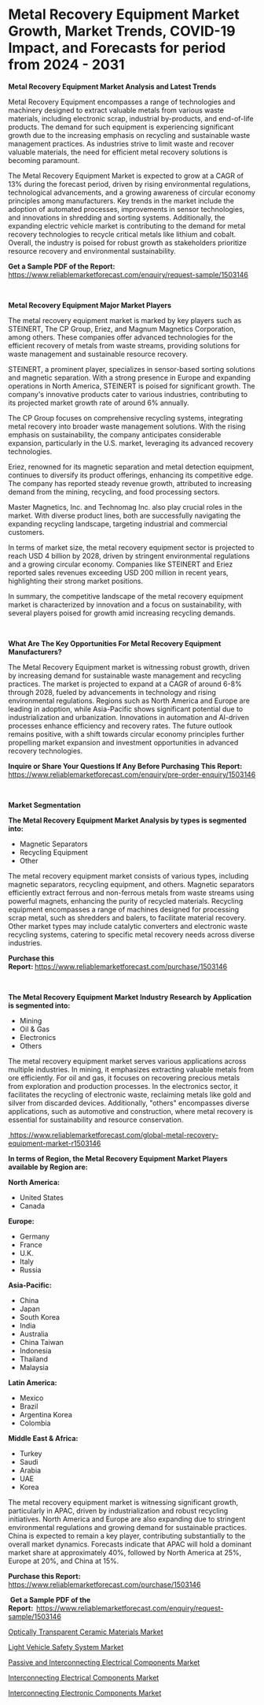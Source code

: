 <p><h1>Metal Recovery Equipment Market Growth, Market Trends, COVID-19 Impact, and Forecasts for period from 2024 - 2031</h1></p><p><strong>Metal Recovery Equipment Market Analysis and Latest Trends</strong></p>
<p><p>Metal Recovery Equipment encompasses a range of technologies and machinery designed to extract valuable metals from various waste materials, including electronic scrap, industrial by-products, and end-of-life products. The demand for such equipment is experiencing significant growth due to the increasing emphasis on recycling and sustainable waste management practices. As industries strive to limit waste and recover valuable materials, the need for efficient metal recovery solutions is becoming paramount.</p><p>The Metal Recovery Equipment Market is expected to grow at a CAGR of 13% during the forecast period, driven by rising environmental regulations, technological advancements, and a growing awareness of circular economy principles among manufacturers. Key trends in the market include the adoption of automated processes, improvements in sensor technologies, and innovations in shredding and sorting systems. Additionally, the expanding electric vehicle market is contributing to the demand for metal recovery technologies to recycle critical metals like lithium and cobalt. Overall, the industry is poised for robust growth as stakeholders prioritize resource recovery and environmental sustainability.</p></p>
<p><strong>Get a Sample PDF of the Report:&nbsp;</strong> <a href="https://www.reliablemarketforecast.com/enquiry/request-sample/1503146?utm_campaign=1140&utm_medium=2&utm_source=Github&utm_content=ia&utm_term=08122024&utm_id=metal-recovery-equipment">https://www.reliablemarketforecast.com/enquiry/request-sample/1503146</a></p>
<p>&nbsp;</p>
<p><strong>Metal Recovery Equipment Major Market Players</strong></p>
<p><p>The metal recovery equipment market is marked by key players such as STEINERT, The CP Group, Eriez, and Magnum Magnetics Corporation, among others. These companies offer advanced technologies for the efficient recovery of metals from waste streams, providing solutions for waste management and sustainable resource recovery.</p><p>STEINERT, a prominent player, specializes in sensor-based sorting solutions and magnetic separation. With a strong presence in Europe and expanding operations in North America, STEINERT is poised for significant growth. The company's innovative products cater to various industries, contributing to its projected market growth rate of around 6% annually.</p><p>The CP Group focuses on comprehensive recycling systems, integrating metal recovery into broader waste management solutions. With the rising emphasis on sustainability, the company anticipates considerable expansion, particularly in the U.S. market, leveraging its advanced recovery technologies.</p><p>Eriez, renowned for its magnetic separation and metal detection equipment, continues to diversify its product offerings, enhancing its competitive edge. The company has reported steady revenue growth, attributed to increasing demand from the mining, recycling, and food processing sectors.</p><p>Master Magnetics, Inc. and Technomag Inc. also play crucial roles in the market. With diverse product lines, both are successfully navigating the expanding recycling landscape, targeting industrial and commercial customers.</p><p>In terms of market size, the metal recovery equipment sector is projected to reach USD 4 billion by 2028, driven by stringent environmental regulations and a growing circular economy. Companies like STEINERT and Eriez reported sales revenues exceeding USD 200 million in recent years, highlighting their strong market positions.</p><p>In summary, the competitive landscape of the metal recovery equipment market is characterized by innovation and a focus on sustainability, with several players poised for growth amid increasing recycling demands.</p></p>
<p>&nbsp;</p>
<p><strong>What Are The Key Opportunities For Metal Recovery Equipment Manufacturers?</strong></p>
<p><p>The Metal Recovery Equipment market is witnessing robust growth, driven by increasing demand for sustainable waste management and recycling practices. The market is projected to expand at a CAGR of around 6-8% through 2028, fueled by advancements in technology and rising environmental regulations. Regions such as North America and Europe are leading in adoption, while Asia-Pacific shows significant potential due to industrialization and urbanization. Innovations in automation and AI-driven processes enhance efficiency and recovery rates. The future outlook remains positive, with a shift towards circular economy principles further propelling market expansion and investment opportunities in advanced recovery technologies.</p></p>
<p><strong>Inquire or Share Your Questions If Any Before Purchasing This Report:</strong> <a href="https://www.reliablemarketforecast.com/enquiry/pre-order-enquiry/1503146?utm_campaign=1140&utm_medium=2&utm_source=Github&utm_content=ia&utm_term=08122024&utm_id=metal-recovery-equipment">https://www.reliablemarketforecast.com/enquiry/pre-order-enquiry/1503146</a></p>
<p>&nbsp;</p>
<p><strong>Market Segmentation</strong></p>
<p><strong>The Metal Recovery Equipment Market Analysis by types is segmented into:</strong></p>
<p><ul><li>Magnetic Separators</li><li>Recycling Equipment</li><li>Other</li></ul></p>
<p><p>The metal recovery equipment market consists of various types, including magnetic separators, recycling equipment, and others. Magnetic separators efficiently extract ferrous and non-ferrous metals from waste streams using powerful magnets, enhancing the purity of recycled materials. Recycling equipment encompasses a range of machines designed for processing scrap metal, such as shredders and balers, to facilitate material recovery. Other market types may include catalytic converters and electronic waste recycling systems, catering to specific metal recovery needs across diverse industries.</p></p>
<p><strong>Purchase this Report:&nbsp;</strong><a href="https://www.reliablemarketforecast.com/purchase/1503146?utm_campaign=1140&utm_medium=2&utm_source=Github&utm_content=ia&utm_term=08122024&utm_id=metal-recovery-equipment">https://www.reliablemarketforecast.com/purchase/1503146</a></p>
<p>&nbsp;</p>
<p><strong>The Metal Recovery Equipment Market Industry Research by Application is segmented into:</strong></p>
<p><ul><li>Mining</li><li>Oil & Gas</li><li>Electronics</li><li>Others</li></ul></p>
<p><p>The metal recovery equipment market serves various applications across multiple industries. In mining, it emphasizes extracting valuable metals from ore efficiently. For oil and gas, it focuses on recovering precious metals from exploration and production processes. In the electronics sector, it facilitates the recycling of electronic waste, reclaiming metals like gold and silver from discarded devices. Additionally, "others" encompasses diverse applications, such as automotive and construction, where metal recovery is essential for sustainability and resource conservation.</p></p>
<p><a href="https://www.reliablemarketforecast.com/global-metal-recovery-equipment-market-r1503146?utm_campaign=1140&utm_medium=2&utm_source=Github&utm_content=ia&utm_term=08122024&utm_id=metal-recovery-equipment">&nbsp;https://www.reliablemarketforecast.com/global-metal-recovery-equipment-market-r1503146</a></p>
<p><strong>In terms of Region, the Metal Recovery Equipment Market Players available by Region are:</strong></p>
<p>
    <p> <strong> North America: </strong>
        <ul>
            <li>United States</li>
            <li>Canada</li>
        </ul>
        </p> 
    <p> <strong> Europe: </strong>
        <ul>
            <li>Germany</li>
            <li>France</li>
            <li>U.K.</li>
            <li>Italy</li>
            <li>Russia</li>
        </ul>
        </p> 
    <p> <strong> Asia-Pacific: </strong>
        <ul>
            <li>China</li>
            <li>Japan</li>
            <li>South Korea</li>
            <li>India</li>
            <li>Australia</li>
            <li>China Taiwan</li>
            <li>Indonesia</li>
            <li>Thailand</li>
            <li>Malaysia</li>
        </ul>
        </p> 
    <p> <strong> Latin America: </strong>
        <ul>
            <li>Mexico</li>
            <li>Brazil</li>
            <li>Argentina Korea</li>
            <li>Colombia</li>
        </ul>
        </p> 
    <p> <strong> Middle East & Africa: </strong>
        <ul>
            <li>Turkey</li>
            <li>Saudi</li>
            <li>Arabia</li>
            <li>UAE</li>
            <li>Korea</li>
        </ul>
    </p>
    </p>
<p><p>The metal recovery equipment market is witnessing significant growth, particularly in APAC, driven by industrialization and robust recycling initiatives. North America and Europe are also expanding due to stringent environmental regulations and growing demand for sustainable practices. China is expected to remain a key player, contributing substantially to the overall market dynamics. Forecasts indicate that APAC will hold a dominant market share at approximately 40%, followed by North America at 25%, Europe at 20%, and China at 15%.</p></p>
<p><strong>Purchase this Report: </strong><a href="https://www.reliablemarketforecast.com/purchase/1503146?utm_campaign=1140&utm_medium=2&utm_source=Github&utm_content=ia&utm_term=08122024&utm_id=metal-recovery-equipment">https://www.reliablemarketforecast.com/purchase/1503146</a></p>
<p>&nbsp;<strong>Get a Sample PDF of the Report:&nbsp;&nbsp;</strong><a href="https://www.reliablemarketforecast.com/enquiry/request-sample/1503146?utm_campaign=1140&utm_medium=2&utm_source=Github&utm_content=ia&utm_term=08122024&utm_id=metal-recovery-equipment">https://www.reliablemarketforecast.com/enquiry/request-sample/1503146</a></p>
<p><strong></strong></p>
<p><p><a href="https://www.linkedin.com/pulse/aligning-strategies-growth-optically-transparent-ceramic-rsc1c?utm_campaign=1140&utm_medium=2&utm_source=Github&utm_content=ia&utm_term=08122024&utm_id=metal-recovery-equipment">Optically Transparent Ceramic Materials Market</a></p><p><a href="https://github.com/AKSHATREPORTPRIME/Market-Research-Report-List-6/blob/main/light-vehicle-safety-system-market.md?utm_campaign=1140&utm_medium=2&utm_source=Github&utm_content=ia&utm_term=08122024&utm_id=metal-recovery-equipment">Light Vehicle Safety System Market</a></p><p><a href="https://www.linkedin.com/pulse/strategic-market-research-report-passive-interconnecting-electrical-iorjf?utm_campaign=1140&utm_medium=2&utm_source=Github&utm_content=ia&utm_term=08122024&utm_id=metal-recovery-equipment">Passive and Interconnecting Electrical Components Market</a></p><p><a href="https://www.linkedin.com/pulse/futur-trend-quest-sl8ue?utm_campaign=1140&utm_medium=2&utm_source=Github&utm_content=ia&utm_term=08122024&utm_id=metal-recovery-equipment">Interconnecting Electrical Components Market</a></p><p><a href="https://www.linkedin.com/pulse/th-score-market-0ptye?utm_campaign=1140&utm_medium=2&utm_source=Github&utm_content=ia&utm_term=08122024&utm_id=metal-recovery-equipment">Interconnecting Electronic Components Market</a></p></p>